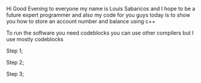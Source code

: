 Hi Good Evening to everyone my name is Louis Sabaricos and I hope to be a future expert programmer and also my code for you guys today is to show you how to store an account number and balance using c++

To run the software you need codeblocks you can use other compilers but I use mostly codeblocks

Step 1;

Step 2;

Step 3;
